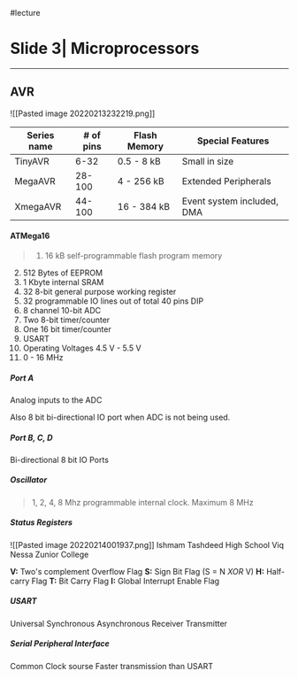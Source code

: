#lecture 
# Slide 3| Microprocessors
***
## AVR
![[Pasted image 20220213232219.png]]

| Series name | # of pins | Flash Memory | Special Features           |
| ----------- | --------- | ------------ | -------------------------- |
| TinyAVR     | 6-32      | 0.5 - 8 kB   | Small in size              |
| MegaAVR     | 28-100    | 4 - 256 kB   | Extended Peripherals       |
| XmegaAVR    | 44-100    | 16 - 384 kB  | Event system included, DMA | 

#### ATMega16
> 1. 16 kB self-programmable flash program memory
2. 512 Bytes of EEPROM
3. 1 Kbyte internal SRAM
4. 32 8-bit general purpose working register
5. 32 programmable IO lines out of total 40 pins DIP
6. 8 channel 10-bit ADC
7. Two 8-bit timer/counter
8. One 16 bit timer/counter
9. USART
10. Operating Voltages 4.5 V - 5.5 V
11. 0 - 16 MHz

##### Port A
Analog inputs to the ADC

Also 8 bit bi-directional IO port when ADC is not being used.

##### Port B, C, D
Bi-directional 8 bit IO Ports

##### Oscillator
> 1, 2, 4, 8 Mhz programmable internal clock. Maximum 8 MHz

##### Status Registers
![[Pasted image 20220214001937.png]]
Ishmam Tashdeed High School Viq Nessa Zunior College

**V:** Two's complement Overflow Flag
**S:** Sign Bit Flag (S = N *XOR* V)
**H:** Half-carry Flag
**T:** Bit Carry Flag
**I:** Global Interrupt Enable Flag

##### USART
Universal Synchronous Asynchronous Receiver Transmitter

##### Serial Peripheral Interface
Common Clock sourse
Faster transmission than USART